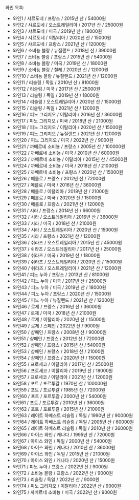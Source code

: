 와인 목록:
* 와인1 / 샤르도네 / 프랑스 / 2015년 산 / 54000원
* 와인2 / 샤르도네 / 오스트레일리아 / 2017년 산 / 25000원
* 와인3 / 샤르도네 / 미국 / 2019년 산 / 18000원
* 와인4 / 샤르도네 / 이탈리아 / 2020년 산 / 15000원
* 와인5 / 샤르도네 / 프랑스 / 2021년 산 / 12000원
* 와인6 / 소비뇽 블랑 / 뉴질랜드 / 2018년 산 / 39000원
* 와인7 / 소비뇽 블랑 / 프랑스 / 2015년 산 / 54000원
* 와인8 / 소비뇽 블랑 / 미국 / 2019년 산 / 18000원
* 와인9 / 소비뇽 블랑 / 칠레 / 2020년 산 / 12000원
* 와인10 / 소비뇽 블랑 / 뉴질랜드 / 2021년 산 / 12000원
* 와인11 / 리슬링 / 독일 / 2010년 산 / 81000원
* 와인12 / 리슬링 / 미국 / 2017년 산 / 25000원
* 와인13 / 리슬링 / 독일 / 2019년 산 / 18000원
* 와인14 / 리슬링 / 오스트레일리아 / 2020년 산 / 15000원
* 와인15 / 리슬링 / 독일 / 2021년 산 / 12000원
* 와인16 / 피노 그리지오 / 이탈리아 / 2016년 산 / 36000원
* 와인17 / 피노 그리지오 / 미국 / 2018년 산 / 21000원
* 와인18 / 피노 그리지오 / 이탈리아 / 2020년 산 / 15000원
* 와인19 / 피노 그리지오 / 뉴질랜드 / 2021년 산 / 12000원
* 와인20 / 피노 그리지오 / 미국 / 2022년 산 / 9000원
* 와인21 / 까베르네 소비뇽 / 프랑스 / 2005년 산 / 100000원
* 와인22 / 까베르네 소비뇽 / 미국 / 2010년 산 / 60000원
* 와인23 / 까베르네 소비뇽 / 이탈리아 / 2015년 산 / 45000원
* 와인24 / 까베르네 소비뇽 / 미국 / 2018년 산 / 21000원
* 와인25 / 까베르네 소비뇽 / 프랑스 / 2020년 산 / 15000원
* 와인26 / 메를로 / 프랑스 / 2012년 산 / 72000원
* 와인27 / 메를로 / 미국 / 2016년 산 / 36000원
* 와인28 / 메를로 / 이탈리아 / 2018년 산 / 21000원
* 와인29 / 메를로 / 미국 / 2020년 산 / 15000원
* 와인30 / 메를로 / 프랑스 / 2021년 산 / 12000원
* 와인31 / 시라 / 프랑스 / 2014년 산 / 66000원
* 와인32 / 시라 / 오스트레일리아 / 2016년 산 / 36000원
* 와인33 / 시라 / 미국 / 2018년 산 / 21000원
* 와인34 / 시라 / 오스트레일리아 / 2020년 산 / 15000원
* 와인35 / 시라 / 프랑스 / 2021년 산 / 12000원
* 와인36 / 쉬라즈 / 오스트레일리아 / 2015년 산 / 45000원
* 와인37 / 쉬라즈 / 오스트레일리아 / 2017년 산 / 25000원
* 와인38 / 쉬라즈 / 미국 / 2019년 산 / 18000원
* 와인39 / 쉬라즈 / 오스트레일리아 / 2020년 산 / 15000원
* 와인40 / 쉬라즈 / 오스트레일리아 / 2021년 산 / 12000원
* 와인41 / 피노 누아 / 프랑스 / 2013년 산 / 81000원
* 와인42 / 피노 누아 / 미국 / 2017년 산 / 25000원
* 와인43 / 피노 누아 / 미국 / 2019년 산 / 18000원
* 와인44 / 피노 누아 / 프랑스 / 2020년 산 / 15000원
* 와인45 / 피노 누아 / 뉴질랜드 / 2021년 산 / 12000원
* 와인46 / 로제 / 프랑스 / 2016년 산 / 36000원
* 와인47 / 로제 / 미국 / 2018년 산 / 21000원
* 와인48 / 로제 / 이탈리아 / 2020년 산 / 15000원
* 와인49 / 로제 / 스페인 / 2022년 산 / 9000원
* 와인50 / 샴페인 / 프랑스 / 2008년 산 / 90000원
* 와인51 / 샴페인 / 프랑스 / 2012년 산 / 72000원
* 와인52 / 샴페인 / 프랑스 / 2015년 산 / 54000원
* 와인53 / 샴페인 / 프랑스 / 2018년 산 / 21000원
* 와인54 / 샴페인 / 프랑스 / 2020년 산 / 15000원
* 와인55 / 프로세코 / 이탈리아 / 2017년 산 / 25000원
* 와인56 / 프로세코 / 이탈리아 / 2019년 산 / 18000원
* 와인57 / 프로세코 / 이탈리아 / 2021년 산 / 12000원
* 와인58 / 포트 / 포르투갈 / 1970년 산 / 100000원
* 와인59 / 포트 / 포르투갈 / 1985년 산 / 72000원
* 와인60 / 포트 / 포르투갈 / 2000년 산 / 54000원
* 와인61 / 포트 / 포르투갈 / 2010년 산 / 36000원
* 와인62 / 포트 / 포르투갈 / 2015년 산 / 21000원
* 와인63 / 레이트 하베스트 리슬링 / 독일 / 1990년 산 / 90000원
* 와인64 / 레이트 하베스트 리슬링 / 독일 / 2005년 산 / 60000원
* 와인65 / 레이트 하베스트 리슬링 / 독일 / 2010년 산 / 36000원
* 와인66 / 아이스 와인 / 캐나다 / 1995년 산 / 72000원
* 와인67 / 아이스 와인 / 독일 / 2000년 산 / 54000원
* 와인68 / 아이스 와인 / 캐나다 / 2010년 산 / 36000원
* 와인69 / 아이스 와인 / 독일 / 2015년 산 / 21000원
* 와인70 / 아이스 와인 / 캐나다 / 2020년 산 / 15000원
* 와인71 / 피노 누아 / 프랑스 / 2022년 산 / 9000원
* 와인72 / 소비뇽 블랑 / 프랑스 / 2022년 산 / 9000원
* 와인73 / 리슬링 / 독일 / 2022년 산 / 9000원
* 와인74 / 피노 그리지오 / 이탈리아 / 2022년 산 / 9000원
* 와인75 / 까베르네 소비뇽 / 미국 / 2022년 산 / 9000원